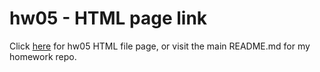 # hw05 - HTML page link
Click [here](https://stat545-ubc-hw-2019-20.github.io/stat545-hw-kaitsull/hw05/hw05.html) for hw05 HTML file page, or visit the main README.md for my homework repo.
